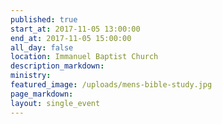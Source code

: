 ```yaml
---
published: true
start_at: 2017-11-05 13:00:00
end_at: 2017-11-05 15:00:00
all_day: false
location: Immanuel Baptist Church
description_markdown:
ministry:
featured_image: /uploads/mens-bible-study.jpg
page_markdown:
layout: single_event
---
```


